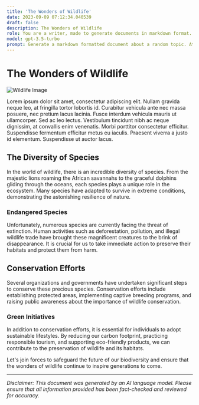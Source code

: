 ```yaml
---
title: 'The Wonders of Wildlife'
date: 2023-09-09 07:12:34.040539
draft: false
description: The Wonders of Wildlife
role: You are a writer, made to generate documents in markdown format. It is very important that all of the documents you generate are in valid markdown format.
model: gpt-3.5-turbo
prompt: Generate a markdown formatted document about a random topic. At the bottom, include a disclaimer explaining that the document was generated by you. The first line of the document should be the title. Make sure that the entire document is in proper markdown format, using a mix of various tags to make the document visually appealing.
---
```


# The Wonders of Wildlife

![Wildlife Image](https://example.com/wildlife.jpg)

Lorem ipsum dolor sit amet, consectetur adipiscing elit. Nullam gravida neque leo, at fringilla tortor lobortis id. Curabitur vehicula ante nec massa posuere, nec pretium lacus lacinia. Fusce interdum vehicula mauris ut ullamcorper. Sed ac leo lectus. Vestibulum tincidunt nibh ac neque dignissim, at convallis enim venenatis. Morbi porttitor consectetur efficitur. Suspendisse fermentum efficitur metus eu iaculis. Praesent viverra a justo id elementum. Suspendisse ut auctor lacus. 

## The Diversity of Species

In the world of wildlife, there is an incredible diversity of species. From the majestic lions roaming the African savannahs to the graceful dolphins gliding through the oceans, each species plays a unique role in the ecosystem. Many species have adapted to survive in extreme conditions, demonstrating the astonishing resilience of nature.

### Endangered Species

Unfortunately, numerous species are currently facing the threat of extinction. Human activities such as deforestation, pollution, and illegal wildlife trade have brought these magnificent creatures to the brink of disappearance. It is crucial for us to take immediate action to preserve their habitats and protect them from harm.

## Conservation Efforts

Several organizations and governments have undertaken significant steps to conserve these precious species. Conservation efforts include establishing protected areas, implementing captive breeding programs, and raising public awareness about the importance of wildlife conservation.

### Green Initiatives

In addition to conservation efforts, it is essential for individuals to adopt sustainable lifestyles. By reducing our carbon footprint, practicing responsible tourism, and supporting eco-friendly products, we can contribute to the preservation of wildlife and its habitats.

Let's join forces to safeguard the future of our biodiversity and ensure that the wonders of wildlife continue to inspire generations to come.

---

*Disclaimer: This document was generated by an AI language model. Please ensure that all information provided has been fact-checked and reviewed for accuracy.*